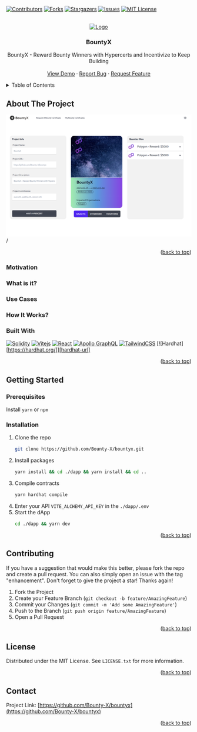 <a name="readme-top"></a>

<!-- PROJECT SHIELDS -->
<!--
*** I'm using markdown "reference style" links for readability.
*** Reference links are enclosed in brackets [ ] instead of parentheses ( ).
*** See the bottom of this document for the declaration of the reference variables
*** for contributors-url, forks-url, etc. This is an optional, concise syntax you may use.
*** https://www.markdownguide.org/basic-syntax/#reference-style-links
-->
<!-- [![Contributors][contributors-shield]][contributors-url]
[![Forks][forks-shield]][forks-url]
[![Stargazers][stars-shield]][stars-url]
[![Issues][issues-shield]][issues-url] -->

[![Contributors][contributors-shield]][contributors-url]
[![Forks][forks-shield]][forks-url]
[![Stargazers][stars-shield]][stars-url]
[![Issues][issues-shield]][issues-url]
[![MIT License][license-shield]][license-url]

<!-- PROJECT LOGO -->
<br />
<div align="center">
  <a href="https://github.com/Bounty-X/bountyx">
    <img src="" alt="Logo" width="80" height="80">
  </a>

<h3 align="center">BountyX</h3>

  <p align="center">
    BountyX - Reward Bounty Winners with Hypercerts and Incentivize to Keep Building
    <br />
    <br />
    <a href="https://bountyx.vercel.app">View Demo</a>
    ·
    <a href="https://github.com/Bounty-X/bountyx/issues">Report Bug</a>
    ·
    <a href="https://github.com/Bounty-X/bountyx/issues">Request Feature</a>
  </p>
</div>

<!-- TABLE OF CONTENTS -->
<details>
  <summary>Table of Contents</summary>
  <ol>
    <li>
      <a href="#about-the-project">About The Project</a>
      <ul>
        <li><a href="#built-with">Built With</a></li>
      </ul>
    </li>
    <li>
      <a href="#getting-started">Getting Started</a>
      <ul>
        <li><a href="#prerequisites">Prerequisites</a></li>
        <li><a href="#installation">Installation</a></li>
      </ul>
    </li>
    <li><a href="#contributing">Contributing</a></li>
    <li><a href="#license">License</a></li>
    <li><a href="#contact">Contact</a></li>
    <li><a href="#acknowledgments">Acknowledgments</a></li>
  </ol>
</details>

<!-- ABOUT THE PROJECT -->

## About The Project

[![Product Name Screen Shot][product-screenshot]](https://bounties.vercel.app)/

<p align="right">(<a href="#readme-top">back to top</a>)</p>

### Motivation

### What is it?

### Use Cases

### How It Works?

### Built With

[![Solidity][solidity.org]][solidity-url]
[![Vitejs][vitejs.dev]][vite-url]
[![React][react.js]][react-url]
[![Apollo GraphQL][apollographql.com]][apollographql-url]
[![TailwindCSS][tailwindcss.com]][tailwindcss-url]
[![Hardhat][https://hardhat.org/]][hardhat-url]

<p align="right">(<a href="#readme-top">back to top</a>)</p>

<!-- GETTING STARTED -->

## Getting Started

### Prerequisites

Install `yarn` or `npm`

### Installation

1. Clone the repo
   ```sh
   git clone https://github.com/Bounty-X/bountyx.git
   ```
2. Install packages
   ```sh
   yarn install && cd ./dapp && yarn install && cd ..
   ```
3. Compile contracts
   ```sh
   yarn hardhat compile
   ```
4. Enter your API `VITE_ALCHEMY_API_KEY` in the `./dapp/.env `
5. Start the dApp
   ```sh
   cd ./dapp && yarn dev
   ```

<p align="right">(<a href="#readme-top">back to top</a>)</p>

<!-- CONTRIBUTING -->

## Contributing

If you have a suggestion that would make this better, please fork the repo and create a pull request. You can also simply open an issue with the tag "enhancement".
Don't forget to give the project a star! Thanks again!

1. Fork the Project
2. Create your Feature Branch (`git checkout -b feature/AmazingFeature`)
3. Commit your Changes (`git commit -m 'Add some AmazingFeature'`)
4. Push to the Branch (`git push origin feature/AmazingFeature`)
5. Open a Pull Request

<p align="right">(<a href="#readme-top">back to top</a>)</p>

<!-- LICENSE -->

## License

Distributed under the MIT License. See `LICENSE.txt` for more information.

<p align="right">(<a href="#readme-top">back to top</a>)</p>

<!-- CONTACT -->

## Contact

Project Link: [https://github.com/Bounty-X/bountyx](https://github.com/Bounty-X/bountyx)

<p align="right">(<a href="#readme-top">back to top</a>)</p>

<!-- MARKDOWN LINKS & IMAGES -->
<!-- https://www.markdownguide.org/basic-syntax/#reference-style-links -->

[contributors-shield]: https://img.shields.io/github/contributors/Bounty-X/bountyx?color=blue&style=for-the-badge
[contributors-url]: https://github.com/Bounty-X/bountyx/graphs/contributors
[forks-shield]: https://img.shields.io/github/forks/Bounty-X/bountyx.svg?style=for-the-badge
[forks-url]: https://github.com/Bounty-X/bountyx/network/members
[stars-shield]: https://img.shields.io/github/stars/Bounty-X/bountyx.svg?style=for-the-badge
[stars-url]: https://github.com/Bounty-X/bountyx/stargazers
[issues-shield]: https://img.shields.io/github/issues/Bounty-X/bountyx.svg?style=for-the-badge
[issues-url]: https://github.com/Bounty-X/bountyx/issues
[license-shield]: https://img.shields.io/github/license/Bounty-X/bountyx.svg?style=for-the-badge
[license-url]: https://github.com/Bounty-X/bountyx/blob/main/LICENSE.txt
[product-screenshot]: docs/images/home-page-screenshot.png
[vitejs.dev]: https://img.shields.io/badge/Vitejs-000000?style=for-the-badge&logo=vite&logoColor
[vite-url]: https://vitejs.dev/
[react.js]: https://img.shields.io/badge/React-20232A?style=for-the-badge&logo=react&logoColor=61DAFB
[react-url]: https://reactjs.org/
[solidity.org]: https://img.shields.io/badge/Solidity-363636?style=for-the-badge&logo=solidity&logoColor=white
[solidity-url]: https://soliditylang.org/
[apollographql.com]: https://img.shields.io/badge/Apollo%20GraphQL-E10098?style=for-the-badge&logo=Apollo-GraphQL&logoColor=311C87
[apollographql-url]: https://www.apollographql.com/
[tailwindcss.com]: https://img.shields.io/badge/Tailwind%20CSS-053766?style=for-the-badge&logo=Tailwind%20CSS&logoColor=06B6D4
[tailwindcss-url]: https://www.tailwindcss.com/
[tailwindcss.com]: https://img.shields.io/badge/Tailwind%20CSS-053766?style=for-the-badge&logo=Hardhat&logoColor=06B6D4
[hardhat-url]: https://hardhat.org
